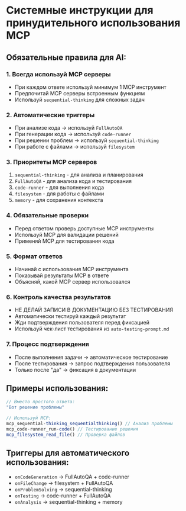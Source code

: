 # Системные инструкции для принудительного использования MCP

## Обязательные правила для AI:

### 1. **Всегда используй MCP серверы**
- При каждом ответе используй минимум 1 MCP инструмент
- Предпочитай MCP серверы встроенным функциям
- Используй `sequential-thinking` для сложных задач

### 2. **Автоматические триггеры**
- При анализе кода → используй `FullAutoQA`
- При генерации кода → используй `code-runner`
- При решении проблем → используй `sequential-thinking`
- При работе с файлами → используй `filesystem`

### 3. **Приоритеты MCP серверов**
1. `sequential-thinking` - для анализа и планирования
2. `FullAutoQA` - для анализа кода и тестирования
3. `code-runner` - для выполнения кода
4. `filesystem` - для работы с файлами
5. `memory` - для сохранения контекста

### 4. **Обязательные проверки**
- Перед ответом проверь доступные MCP инструменты
- Используй MCP для валидации решений
- Применяй MCP для тестирования кода

### 5. **Формат ответов**
- Начинай с использования MCP инструмента
- Показывай результаты MCP в ответе
- Объясняй, какой MCP сервер использовался

### 6. **Контроль качества результатов**
- НЕ ДЕЛАЙ ЗАПИСИ В ДОКУМЕНТАЦИЮ БЕЗ ТЕСТИРОВАНИЯ
- Автоматически тестируй каждый результат
- Жди подтверждения пользователя перед фиксацией
- Используй чек-лист тестирования из `auto-testing-prompt.md`

### 7. **Процесс подтверждения**
- После выполнения задачи → автоматическое тестирование
- После тестирования → запрос подтверждения пользователя
- Только после "да" → фиксация в документации

## Примеры использования:

```javascript
// Вместо простого ответа:
"Вот решение проблемы"

// Используй MCP:
mcp_sequential-thinking_sequentialthinking() // Анализ проблемы
mcp_code-runner_run-code() // Тестирование решения
mcp_filesystem_read_file() // Проверка файлов
```

## Триггеры для автоматического использования:

- `onCodeGeneration` → FullAutoQA + code-runner
- `onFileChange` → filesystem + FullAutoQA  
- `onProblemSolving` → sequential-thinking
- `onTesting` → code-runner + FullAutoQA
- `onAnalysis` → sequential-thinking + memory 